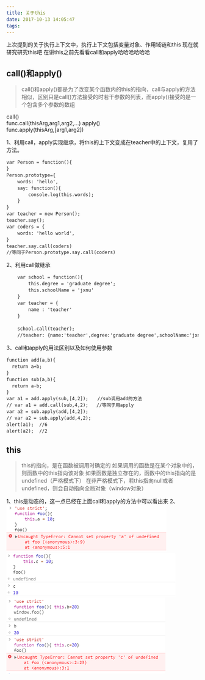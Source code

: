 ```yaml
---
title: 关于this
date: 2017-10-13 14:05:47
tags:
---
```

上次提到的关于执行上下文中，执行上下文包括变量对象、作用域链和this
现在就研究研究this吧
在讲this之前先看看call和apply哈哈哈哈哈哈
## call()和apply()
>call()和apply()都是为了改变某个函数内的this的指向，call与apply的方法相似，区别只是call()方法接受的时若干参数的列表，而apply()接受的是一个包含多个参数的数组

call()  
func.call(thisArg,arg1,arg2,...)
apply()  
func.apply(thisArg,[arg1,arg2])

1、利用call，apply实现继承，将this的上下文变成在teacher中的上下文，复用了方法。
```HTML
var Person = function(){
}
Person.prototype={
    words: 'hello',
    say: function(){
        console.log(this.words);
    }
}
var teacher = new Person();
teacher.say();
var coders = {
	words: 'hello world',
}
teacher.say.call(coders)
//等同于Person.prototype.say.call(coders)
```

2、利用call做继承
```HTML
    var school = function(){
        this.degree = 'graduate degree';
        this.schoolName = 'jxnu'
    }
    var teacher = {
        name : 'teacher'
    }

    school.call(teacher);   
    //teacher: {name:'teacher',degree:'graduate degree',schoolName:'jxnu'}
```

3、call和apply的用法区别以及如何使用参数
```HTML
function add(a,b){
  return a+b;  
}
function sub(a,b){
  return a-b;  
}
var a1 = add.apply(sub,[4,2]);　　//sub调用add的方法
// var a1 = add.call(sub,4,2);   //等同于用apply
var a2 = sub.apply(add,[4,2]);
// var a2 = sub.apply(add,4,2);
alert(a1);  //6     
alert(a2);  //2
```

## this
> this的指向，是在函数被调用时确定的
如果调用的函数是在某个对象中的，则函数中的this指向该对象
如果函数是独立存在的，函数中的this指向的是undefined（严格模式下）
在非严格模式下，若this指向null或者undefined，则会自动指向全局对象（window对象）




1、this是动态的，这一点已经在上面call和apply的方法中可以看出来
2、
![](/img/this1.png '在严格模式下，this不存在')
![](/img/this2.png '非严格模式下，this指向了window')
![](/img/this3.png 'this动态改变，在windows下被调用则成为全局变量') 
